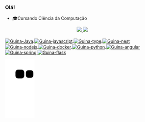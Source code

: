 ### Olá!
* 🎓Cursando Ciência da Computação

<div align="center">
  <a href="https://github.com/guinafelix">
  <img height="180em" src="https://github-readme-stats-dyu21wxf4-guinafelix.vercel.app/api?username=guinafelix&show_icons=true&theme=dracula&include_all_commits=true"/>
  <img height="180em" src="https://github-readme-stats-dyu21wxf4-guinafelix.vercel.app/api/top-langs/?username=guinafelix&layout=compact&langs_count=7&theme=dracula"/>
</div>
<div style="display: inline_block"><br>
  <img align="center" alt="Guina-Java" height="30" width"40" src="https://cdn.jsdelivr.net/gh/devicons/devicon/icons/java/java-plain-wordmark.svg" >
  <img align="center" alt="Guina-javascript" height="30" width"40" src="https://cdn.jsdelivr.net/gh/devicons/devicon/icons/javascript/javascript-plain.svg" />
  <img align="center" alt="Guina-type" height="30" width"40" src="https://cdn.jsdelivr.net/gh/devicons/devicon/icons/typescript/typescript-plain.svg" />
  <img align="center" alt="Guina-nest" height="30" width"40" src="https://cdn.jsdelivr.net/gh/devicons/devicon/icons/nestjs/nestjs-plain.svg" />
  <img align="center" alt="Guina-nodejs" height="30" width"40" src="https://cdn.jsdelivr.net/gh/devicons/devicon/icons/nodejs/nodejs-original.svg" />
  <img align="center" alt="Guina-docker" height="30" width"40" src="https://cdn.jsdelivr.net/gh/devicons/devicon/icons/docker/docker-plain.svg" />
  <img align="center" alt="Guina-python" height="30" width"40" src="https://cdn.jsdelivr.net/gh/devicons/devicon/icons/python/python-original.svg" />
  <img align="center" alt="Guina-angular" height="30" width"40" src="https://cdn.jsdelivr.net/gh/devicons/devicon/icons/angularjs/angularjs-original.svg" />
  <img align="center" alt="Guina-spring" height="30" width"40" src="https://cdn.jsdelivr.net/gh/devicons/devicon/icons/spring/spring-original.svg" />
  <img align="center" alt="Guina-flask" height="30" width"40" src="https://cdn.jsdelivr.net/gh/devicons/devicon/icons/flask/flask-original-wordmark.svg" />
</div>
  
![Snake animation](https://github.com/guinafelix/guinafelix/blob/output/github-contribution-grid-snake.svg)
